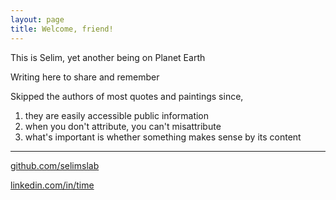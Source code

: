 ```yaml
---
layout: page
title: Welcome, friend!
---
```


This is Selim, yet another being on Planet Earth

Writing here to share and remember


Skipped the authors of most quotes and paintings since, 
1. they are easily accessible public information
2. when you don't attribute, you can't misattribute
3. what's important is whether something makes sense by its content 

---

[github.com/selimslab](https://github.com/selimslab)

[linkedin.com/in/time](https://linkedin.com/in/time)
